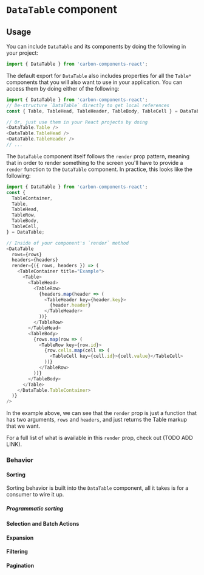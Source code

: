 # `DataTable` component

## Usage

You can include `DataTable` and its components by doing the following in your project:

```js
import { DataTable } from 'carbon-components-react';
```

The default export for `DataTable` also includes properties for all the `Table*` components that you will also want to use in your application. You can access them by doing either of the following:

```js
import { DataTable } from 'carbon-components-react';
// De-structure `DataTable` directly to get local references
const { Table, TableHead, TableHeader, TableBody, TableCell } = DataTable;

// Or, just use them in your React projects by doing
<DataTable.Table />
<DataTable.TableHead />
<DataTable.TableHeader />
// ...
```

The `DataTable` component itself follows the `render` prop pattern, meaning that in order to render something to the screen you'll have to provide a `render` function to the `DataTable` component. In practice, this looks like the following:

```js
import { DataTable } from 'carbon-components-react';
const {
  TableContainer,
  Table,
  TableHead,
  TableRow,
  TableBody,
  TableCell,
} = DataTable;

// Inside of your component's `render` method
<DataTable
  rows={rows}
  headers={headers}
  render={({ rows, headers }) => (
    <TableContainer title="Example">
      <Table>
        <TableHead>
          <TableRow>
            {headers.map(header => (
              <TableHeader key={header.key}>
                {header.header}
              </TableHeader>
            ))}
          </TableRow>
        </TableHead>
        <TableBody>
          {rows.map(row => (
            <TableRow key={row.id}>
              {row.cells.map(cell => (
                <TableCell key={cell.id}>{cell.value}</TableCell>
              ))}
            </TableRow>
          ))}
        </TableBody>
      </Table>
    </DataTable.TableContainer>
  )}
/>
```

In the example above, we can see that the `render` prop is just a function that has two arguments, `rows` and `headers`, and just returns the Table markup that we want.

For a full list of what is available in this `render` prop, check out (TODO ADD LINK).

### Behavior

#### Sorting

Sorting behavior is built into the `DataTable` component, all it takes is for a consumer to wire it up.

##### Programmatic sorting

#### Selection and Batch Actions

#### Expansion

#### Filtering

#### Pagination

